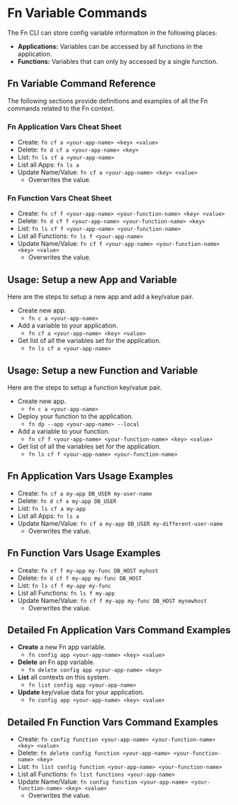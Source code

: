 # Fn Variable Commands
The Fn CLI can store config variable information in the following places:

* **Applications:** Variables can be accessed by all functions in the application.
* **Functions:** Variables that can only by accessed by a single function.


## Fn Variable Command Reference
The following sections provide definitions and examples of all the Fn commands related to the Fn context.


### Fn Application Vars Cheat Sheet
* Create: `fn cf a <your-app-name> <key> <value>`
* Delete: `fn d cf a <your-app-name> <key>`
* List: `fn ls cf a <your-app-name>`
* List all Apps: `fn ls a`
* Update Name/Value: `fn cf a <your-app-name> <key> <value>`
    * Overwrites the value.


### Fn Function Vars Cheat Sheet
* Create: `fn cf f <your-app-name> <your-function-name> <key> <value>`
* Delete: `fn d cf f <your-app-name> <your-function-name> <key>`
* List: `fn ls cf f <your-app-name> <your-function-name>`
* List all Functions: `fn ls f <your-app-name>`
* Update Name/Value: `fn cf f <your-app-name> <your-function-name> <key> <value>`
    * Overwrites the value.


## Usage: Setup a new App and Variable
Here are the steps to setup a new app and add a key/value pair.
* Create new app.
    * `fn c a <your-app-name>`
* Add a variable to your application.
    * `fn cf a <your-app-name> <key> <value>`
* Get list of all the variables set for the application.
    * `fn ls cf a <your-app-name>`


## Usage: Setup a new Function and Variable
Here are the steps to setup a function key/value pair.
* Create new app.
    * `fn c a <your-app-name>`
* Deploy your function to the application.
    * `fn dp --app <your-app-name> --local`
* Add a variable to your function.
    * `fn cf f <your-app-name> <your-function-name> <key> <value>`
* Get list of all the variables set for the application.
    * `fn ls cf f <your-app-name> <your-function-name>`


## Fn Application Vars Usage Examples
* Create: `fn cf a my-app DB_USER my-user-name`
* Delete: `fn d cf a my-app DB_USER`
* List: `fn ls cf a my-app`
* List all Apps: `fn ls a`
* Update Name/Value: `fn cf a my-app DB_USER my-different-user-name`
    * Overwrites the value.


## Fn Function Vars Usage Examples
* Create: `fn cf f my-app my-func DB_HOST myhost`
* Delete: `fn d cf f my-app my-func DB_HOST`
* List: `fn ls cf f my-app my-func`
* List all Functions: `fn ls f my-app`
* Update Name/Value: `fn cf f my-app my-func DB_HOST mynewhost`
    * Overwrites the value.


## Detailed Fn Application Vars Command Examples
* **Create** a new Fn app variable.
    * `fn config app <your-app-name> <key> <value>`
* **Delete** an Fn app variable.
    * `fn delete config app <your-app-name> <key>`
* **List** all contexts on this system.
    * `fn list config app <your-app-name>`
* **Update** key/value data for your application.
    * `fn config app <your-app-name> <key> <value>`


## Detailed Fn Function Vars Command Examples
* Create: `fn config function <your-app-name> <your-function-name> <key> <value>`
* Delete: `fn delete config function <your-app-name> <your-function-name> <key>`
* List: `fn list config function <your-app-name> <your-function-name>`
* List all Functions: `fn list functions <your-app-name>`
* Update Name/Value: `fn config function <your-app-name> <your-function-name> <key> <value>`
    * Overwrites the value.
